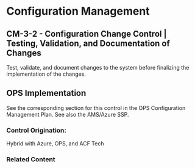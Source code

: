 # Configuration Management
## CM-3-2 - Configuration Change Control | Testing, Validation, and Documentation of Changes

Test, validate, and document changes to the system before finalizing the implementation of the changes.

## OPS Implementation

See the corresponding section for this control in the OPS Configuration Management Plan. See also the AMS/Azure SSP.

### Control Origination:

Hybrid with Azure, OPS, and ACF Tech

### Related Content
